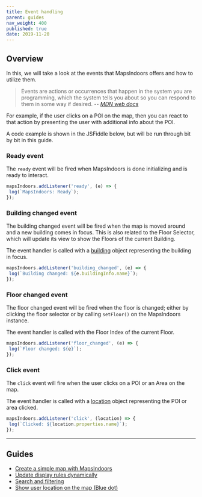 ```yaml
---
title: Event handling
parent: guides
nav_weight: 400
published: true
date: 2019-11-20
---
```

## Overview

In this, we will take a look at the events that MapsIndoors offers and how to utilize them.

>Events are actions or occurrences that happen in the system you are programming,
>which the system tells you about so you can respond to them in some way if desired.
>-- <cite>[MDN web docs](https://developer.mozilla.org/en-US/docs/Learn/JavaScript/Building_blocks/Events)</cite>

For example, if the user clicks on a POI on the map, then you can react to that action by presenting the user with additional info about the POI.

A code example is shown in the JSFiddle below, but will be run through bit by bit in this guide.

 <script async src="//jsfiddle.net/mapspeople/gex62wzn/embed/html,result/"></script>

### Ready event

The `ready` event will be fired when MapsIndoors is done initializing and is ready to interact.

```javascript
mapsIndoors.addListener('ready', (e) => {
 log(`MapsIndoors: Ready`);
});
```

### Building changed event

The building changed event will be fired when the map is moved around and a new building comes in focus.
This is also related to the Floor Selector, which will update its view to show the Floors of the current Building.

The event handler is called with a [building](https://app.mapsindoors.com/mapsindoors/js/sdk/latest/docs/global.html#Building) object representing the building in focus.

```javascript
mapsIndoors.addListener('building_changed', (e) => {
 log(`Building changed: ${e.buildingInfo.name}`);
});
```

### Floor changed event

The floor changed event will be fired when the floor is changed; either by clicking the floor selector or by calling `setFloor()` on the MapsIndoors instance.

The event handler is called with the Floor Index of the current Floor.

```javascript
mapsIndoors.addListener('floor_changed', (e) => {
 log(`Floor changed: ${e}`);
});
```

### Click event

The `click` event will fire when the user clicks on a POI or an Area on the map.

The event handler is called with a [location](https://app.mapsindoors.com/mapsindoors/js/sdk/latest/docs/global.html#Location) object representing the POI or area clicked.

```javascript
mapsIndoors.addListener('click', (location) => {
 log(`Clicked: ${location.properties.name}`);
});
```

---

## Guides

* [Create a simple map with MapsIndoors](/../web/v3/guides/simple_map/)
* [Update display rules dynamically](/../web/v3/guides/dynamic-updates/)
* [Search and filtering](/../web/v3/guides/search_and_filtering/)
* [Show user location on the map (Blue dot)](/../web/v3/guides/show_users_position/)
